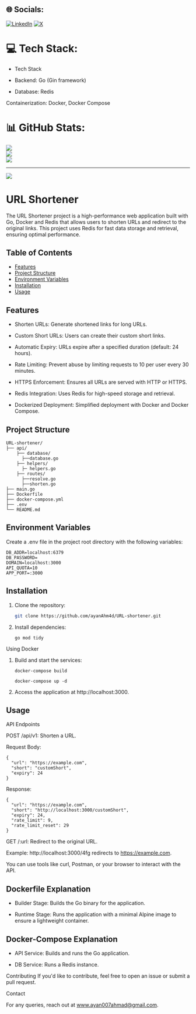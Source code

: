 
## 🌐 Socials:
[![LinkedIn](https://img.shields.io/badge/LinkedIn-%230077B5.svg?logo=linkedin&logoColor=white)](https://linkedin.com/in/www.linkedin.com/in/ayanahmad15) [![X](https://img.shields.io/badge/X-black.svg?logo=X&logoColor=white)](https://x.com/ayanAhm4d) 

# 💻 Tech Stack:
- Tech Stack

- Backend: Go (Gin framework)

- Database: Redis

Containerization: Docker, Docker Compose
# 📊 GitHub Stats:
![](https://github-readme-stats.vercel.app/api?username=ayanAhm4d&theme=dark&hide_border=false&include_all_commits=false&count_private=false)<br/>
![](https://github-readme-streak-stats.herokuapp.com/?user=ayanAhm4d&theme=dark&hide_border=false)<br/>
![](https://github-readme-stats.vercel.app/api/top-langs/?username=ayanAhm4d&theme=dark&hide_border=false&include_all_commits=false&count_private=false&layout=compact)

---
[![](https://visitcount.itsvg.in/api?id=ayanAhm4d&icon=0&color=0)](https://visitcount.itsvg.in)

<!-- Proudly created with GPRM ( https://gprm.itsvg.in ) -->

# URL Shortener

The URL Shortener project is a high-performance web application built with Go, Docker and Redis that allows users to shorten URLs and redirect to the original links. This project uses Redis for fast data storage and retrieval, ensuring optimal performance.

## Table of Contents

- [Features](#features)
- [Project Structure](#project-structure)
- [Environment Variables](#environment-variables)
- [Installation](#installation)
- [Usage](#usage)


## Features

- Shorten URLs: Generate shortened links for long URLs.

- Custom Short URLs: Users can create their custom short links.

- Automatic Expiry: URLs expire after a specified duration (default: 24 hours).

- Rate Limiting: Prevent abuse by limiting requests to 10 per user every 30 minutes.

- HTTPS Enforcement: Ensures all URLs are served with HTTP or HTTPS.

- Redis Integration: Uses Redis for high-speed storage and retrieval.

- Dockerized Deployment: Simplified deployment with Docker and Docker Compose.

## Project Structure


```
URL-shortener/
├── api/
    ├── database/
	  ├──database.go
    ├── helpers/
	  ├─ helpers.go
    ├── routes/
	  ├──resolve.go
	  ├──shorten.go
├── main.go
├── Dockerfile
├── docker-compose.yml
├── .env
└── README.md
```
## Environment Variables

Create a .env file in the project root directory with the following variables:
```
DB_ADDR=localhost:6379
DB_PASSWORD=
DOMAIN=localhost:3000
API_QUOTA=10
APP_PORT=:3000
```


## Installation

1. Clone the repository:

   ```bash
   git clone https://github.com/ayanAhm4d/URL-shortener.git
   ```
2. Install dependencies:
   ```
   go mod tidy
   ```
Using Docker

1. Build and start the services:
   ```
   docker-compose build
   ```

   ```
   docker-compose up -d
   ```
2. Access the application at http://localhost:3000.

## Usage

API Endpoints

POST /api/v1: Shorten a URL.

Request Body:
```
{
  "url": "https://example.com",
  "short": "customShort",
  "expiry": 24
}
```
Response:
```
{
  "url": "https://example.com",
  "short": "http://localhost:3000/customShort",
  "expiry": 24,
  "rate_limit": 9,
  "rate_limit_reset": 29
}
```
GET /:url: Redirect to the original URL.

Example: http://localhost:3000/4fg redirects to https://example.com.


You can use tools like curl, Postman, or your browser to interact with the API.

## Dockerfile Explanation

- Builder Stage: Builds the Go binary for the application.

- Runtime Stage: Runs the application with a minimal Alpine image to ensure a lightweight container.

## Docker-Compose Explanation

- API Service: Builds and runs the Go application.

- DB Service: Runs a Redis instance.


Contributing
If you'd like to contribute, feel free to open an issue or submit a pull request.

Contact

For any queries, reach out at www.ayan007ahmad@gmail.com.
